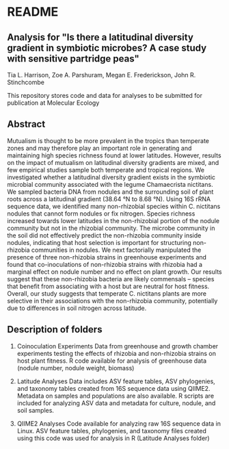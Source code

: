 # README 

## Analysis for "Is there a latitudinal diversity gradient in symbiotic microbes? A case study with sensitive partridge peas"
Tia L. Harrison, Zoe A. Parshuram, Megan E. Frederickson, John R. Stinchcombe 

This repository stores code and data for analyses to be submitted for publication at Molecular Ecology 

## Abstract 

Mutualism is thought to be more prevalent in the tropics than temperate zones and may therefore play an important role in generating and maintaining high species richness found at lower latitudes. However, results on the impact of mutualism on latitudinal diversity gradients are mixed, and few empirical studies sample both temperate and tropical regions. We investigated whether a latitudinal diversity gradient exists in the symbiotic microbial community associated with the legume Chamaecrista nictitans. We sampled bacteria DNA from nodules and the surrounding soil of plant roots across a latitudinal gradient (38.64 °N to 8.68 °N). Using 16S rRNA sequence data, we identified many non-rhizobial species within C. nictitans nodules that cannot form nodules or fix nitrogen. Species richness increased towards lower latitudes in the non-rhizobial portion of the nodule community but not in the rhizobial community. The microbe community in the soil did not effectively predict the non-rhizobia community inside nodules, indicating that host selection is important for structuring non-rhizobia communities in nodules. We next factorially manipulated the presence of three non-rhizobia strains in greenhouse experiments and found that co-inoculations of non-rhizobia strains with rhizobia had a marginal effect on nodule number and no effect on plant growth. Our results suggest that these non-rhizobia bacteria are likely commensals – species that benefit from associating with a host but are neutral for host fitness. Overall, our study suggests that temperate C. nictitans plants are more selective in their associations with the non-rhizobia community, potentially due to differences in soil nitrogen across latitude.

## Description of folders 

1. Coinoculation Experiments
   Data from greenhouse and growth chamber experiments testing the effects of rhizobia and non-rhizobia strains on host plant fitness. R code available for analysis of greenhouse data (nodule number, nodule weight, biomass)

2. Latitude Analyses
   Data includes ASV feature tables, ASV phylogenies, and taxonomy tables created from 16S sequence data using QIIME2. Metadata on samples and populations are also available. R scripts are included for analyzing ASV data and metadata for culture, nodule, and soil samples.

3. QIIME2 Analyses
   Code available for analyzing raw 16S sequence data in Linux. ASV feature tables, phylogenies, and taxonomy files created using this code was used for analysis in R (Latitude Analyses folder) 


